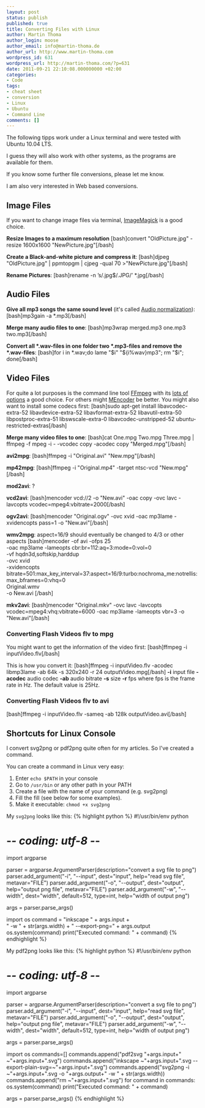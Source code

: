 ```yaml
---
layout: post
status: publish
published: true
title: Converting Files with Linux
author: Martin Thoma
author_login: moose
author_email: info@martin-thoma.de
author_url: http://www.martin-thoma.com
wordpress_id: 631
wordpress_url: http://martin-thoma.com/?p=631
date: 2011-09-21 22:10:08.000000000 +02:00
categories:
- Code
tags:
- cheat sheet
- conversion
- Linux
- Ubuntu
- Command Line
comments: []
---
```

The following tipps work under a Linux terminal and were tested with Ubuntu 10.04 LTS.

I guess they will also work with other systems, as the programs are available for them.

If you know some further file conversions, please let me know. 

I am also very interested in Web based conversions.

<h2>Image Files</h2>
If you want to change image files via terminal, <a href="http://en.wikipedia.org/wiki/ImageMagick" rel="nofollow">ImageMagick</a> is a good choice.

<b>Resize Images to a maximum resolution</b>
[bash]convert "OldPicture.jpg" -resize 1600x1600 "NewPicture.jpg"[/bash]

<b>Create a Black-and-white picture and compress it</b>: 
[bash]djpeg "OldPicture.jpg" | ppmtopgm | cjpeg -qual 70 >"NewPicture.jpg"[/bash]

<b>Rename Pictures</b>:
[bash]rename -n &rsquo;s/\.jpg$/\.JPG/&rsquo; *.jpg[/bash]

<h2>Audio Files</h2>
<b>Give all mp3 songs the same sound level</b> (it's called <a href="http://en.wikipedia.org/wiki/Audio_normalization" rel="nofollow">Audio normalization</a>):
[bash]mp3gain -a *.mp3[/bash]

<b>Merge many audio files to one</b>:
[bash]mp3wrap merged.mp3 one.mp3 two.mp3[/bash]

<b>Convert all *.wav-files in one folder two *.mp3-files and remove the *.wav-files</b>:
[bash]for i in *.wav;do lame "$i" "${i%wav}mp3"; rm "$i"; done[/bash]

<h2>
Video Files</h2>
For quite a lot purposes is the command line tool <a href="http://en.wikipedia.org/wiki/FFmpeg" rel="nofollow">FFmpeg</a> with its <a href="http://www.ffmpeg.org/ffmpeg-doc.html">lots of options</a> a good choice. For others might <a href="http://en.wikipedia.org/wiki/MEncoder" rel="nofollow">MEncoder</a> be better.
You might also want to install some codecs first:
[bash]sudo apt-get install libavcodec-extra-52 libavdevice-extra-52 libavformat-extra-52 libavutil-extra-50 libpostproc-extra-51 libswscale-extra-0 libavcodec-unstripped-52 ubuntu-restricted-extras[/bash]

<b>Merge many video files to one</b>:
[bash]cat One.mpg Two.mpg Three.mpg | ffmpeg -f mpeg -i - -vcodec copy -acodec copy "Merged.mpg"[/bash]

<b>avi2mpg</b>:
[bash]ffmpeg -i "Original.avi" "New.mpg"[/bash]

<b>mp42mpg</b>:
[bash]ffmpeg -i "Original.mp4" -target ntsc-vcd "New.mpg"[/bash]

<b>mod2avi</b>:
?

<b>vcd2avi</b>:
[bash]mencoder vcd://2 -o "New.avi" -oac copy -ovc lavc -lavcopts vcodec=mpeg4:vbitrate=2000[/bash]

<b>ogv2avi</b>:
[bash]mencoder "Original.ogv" -ovc xvid -oac mp3lame -xvidencopts pass=1 -o "New.avi"[/bash]

<b>wmv2mpg</b>:
aspect=16/9 should eventually be changed to 4/3 or other aspects
[bash]mencoder -of avi -ofps 25 \
  -oac mp3lame -lameopts cbr:br=112:aq=3:mode=0:vol=0 \
  -vf hqdn3d,softskip,harddup \
  -ovc xvid \
  -xvidencopts bitrate=501:max_key_interval=37:aspect=16/9:turbo:nochroma_me:notrellis:max_bframes=0:vhq=0 \
  Original.wmv \
  -o New.avi
[/bash]

<b>mkv2avi</b>:
[bash]mencoder "Original.mkv" -ovc lavc -lavcopts vcodec=mpeg4:vhq:vbitrate=6000 -oac mp3lame -lameopts vbr=3 -o "New.avi"[/bash]

<h3>Converting Flash Videos flv to mpg</h3>
You might want to get the information of the video first:
[bash]ffmpeg -i inputVideo.flv[/bash]

This is how you convert it:
[bash]ffmpeg -i inputVideo.flv -acodec libmp3lame -ab 64k -s 320x240 -r 24 outputVideo.mpg[/bash]
<strong>-i</strong> input file
<strong>-acodec</strong> audio codec
<strong>-ab</strong> audio bitrate
<strong>-s</strong> size
<strong>-r</strong> fps where fps is the frame rate in Hz. The default value is 25Hz.

<h3>Converting Flash Videos flv to avi</h3>
[bash]ffmpeg -i inputVideo.flv -sameq -ab 128k outputVideo.avi[/bash]

<h2>Shortcuts for Linux Console</h2>
I convert svg2png or pdf2png quite often for my articles. So I've created a command.

You can create a command in Linux very easy: 
<ol>
  <li>Enter <code>echo $PATH</code> in your console</li>
  <li>Go to <code>/usr/bin</code> or any other path in your PATH</li>
  <li>Create a file with the name of your command (e.g. svg2png)</li>
  <li>Fill the fill (see below for some examples).</li>
  <li>Make it executable: <code>chmod +x svg2png</code></li>
</ol>

My <code>svg2png</code> looks like this:
{% highlight python %}
#!/usr/bin/env python
# -*- coding: utf-8 -*-

import argparse

parser = argparse.ArgumentParser(description="convert a svg file to png")
parser.add_argument("-i", "--input", dest="input",
                  help="read svg file", metavar="FILE")
parser.add_argument("-o", "--output", dest="output",
                  help="output png file", metavar="FILE")
parser.add_argument("-w", "--width", dest="width", default=512, type=int, 
                  help="width of output png")

args = parser.parse_args()

import os
command = "inkscape " + args.input + \
          " -w " + str(args.width) + " --export-png=" + args.output
os.system(command)
print("Executed command: " + command)
{% endhighlight %}

My pdf2png looks like this:
{% highlight python %}
#!/usr/bin/env python
# -*- coding: utf-8 -*-

import argparse

parser = argparse.ArgumentParser(description="convert a svg file to png")
parser.add_argument("-i", "--input", dest="input",
                  help="read svg file", metavar="FILE")
parser.add_argument("-o", "--output", dest="output",
                  help="output png file", metavar="FILE")
parser.add_argument("-w", "--width", dest="width", default=512, type=int, 
                  help="width of output png")

args = parser.parse_args()

import os
commands=[]
commands.append("pdf2svg "+args.input+" ~"+args.input+".svg")
commands.append("inkscape ~"+args.input+".svg --export-plain-svg=~"+args.input+".svg")
commands.append("svg2png -i ~"+args.input+".svg -o "+args.output+" -w " + str(args.width))
commands.append("rm ~"+args.input+".svg")
for command in commands:
	os.system(command)
	print("Executed command: " + command)

args = parser.parse_args()
{% endhighlight %}
